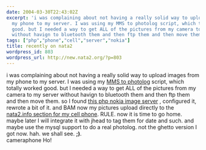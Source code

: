 ```yaml
---
date: 2004-03-30T22:43:02Z
excerpt: 'i was complaining about not having a really solid way to upload images from
  my phone to my server. I was using my MMS to photolog script, which totally worked
  good. but I needed a way to get ALL of the pictures from my camera to my server
  without havign to bluetooth them and then ftp them and then move them. so I found '
tags: ["php","phone","cell","server","nokia"]
title: recently on nata2
wordpress_id: 803
wordpress_url: http://new.nata2.org/?p=803
---
```


i was complaining about not having a really solid way to upload images from my phone to my server. I was using my <a href="http://nata2.info/?path=code%2Fmms2blog">MMS to photolog</a> script, which totally worked good. but I needed a way to get ALL of the pictures from my camera to my server without havign to bluetooth them and then ftp them and then move them. so I found <a href="http://www.mylesgrant.com/braindump/older/2004/02/18/php_nokia_image_upload_server_02_release.html">this php nokia image server</a> , configured it, rewrote a bit of it. and BAM now my pictures upload directly to the <a href="http://nata2.info/?path=pictures%2Fmisc%2Fphone_camera%2Fnokia_6600">nata2.info section for my cell phone</a>. RULE. now it is time to go home. maybe later I will integrate it with jhead to tag them for date and such. and maybe use the mysql support to do a real photolog. not the ghetto version I got now. hah. we shall see. <b>;)</b>. <br/>cameraphone Ho!
